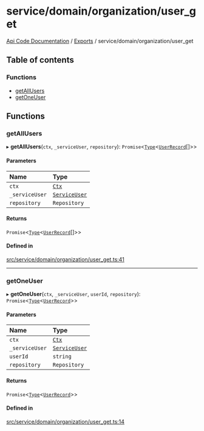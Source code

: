 # service/domain/organization/user\_get
 
[Api Code Documentation](../README.md) / [Exports](../modules.md) / service/domain/organization/user\_get

## Table of contents

### Functions

- [getAllUsers](service_domain_organization_user_get.md#getallusers)
- [getOneUser](service_domain_organization_user_get.md#getoneuser)

## Functions

### getAllUsers

▸ **getAllUsers**(`ctx`, `_serviceUser`, `repository`): `Promise`\<[`Type`](result.md#type)\<[`UserRecord`](../interfaces/service_domain_organization_user_record.UserRecord.md)[]\>\>

#### Parameters

| Name | Type |
| :------ | :------ |
| `ctx` | [`Ctx`](../interfaces/lib_ctx.Ctx.md) |
| `_serviceUser` | [`ServiceUser`](../interfaces/service_domain_organization_service_user.ServiceUser.md) |
| `repository` | `Repository` |

#### Returns

`Promise`\<[`Type`](result.md#type)\<[`UserRecord`](../interfaces/service_domain_organization_user_record.UserRecord.md)[]\>\>

#### Defined in

[src/service/domain/organization/user_get.ts:41](https://github.com/openkfw/TruBudget/blob/3cf6626/api/src/service/domain/organization/user_get.ts#L41)

___

### getOneUser

▸ **getOneUser**(`ctx`, `_serviceUser`, `userId`, `repository`): `Promise`\<[`Type`](result.md#type)\<[`UserRecord`](../interfaces/service_domain_organization_user_record.UserRecord.md)\>\>

#### Parameters

| Name | Type |
| :------ | :------ |
| `ctx` | [`Ctx`](../interfaces/lib_ctx.Ctx.md) |
| `_serviceUser` | [`ServiceUser`](../interfaces/service_domain_organization_service_user.ServiceUser.md) |
| `userId` | `string` |
| `repository` | `Repository` |

#### Returns

`Promise`\<[`Type`](result.md#type)\<[`UserRecord`](../interfaces/service_domain_organization_user_record.UserRecord.md)\>\>

#### Defined in

[src/service/domain/organization/user_get.ts:14](https://github.com/openkfw/TruBudget/blob/3cf6626/api/src/service/domain/organization/user_get.ts#L14)
